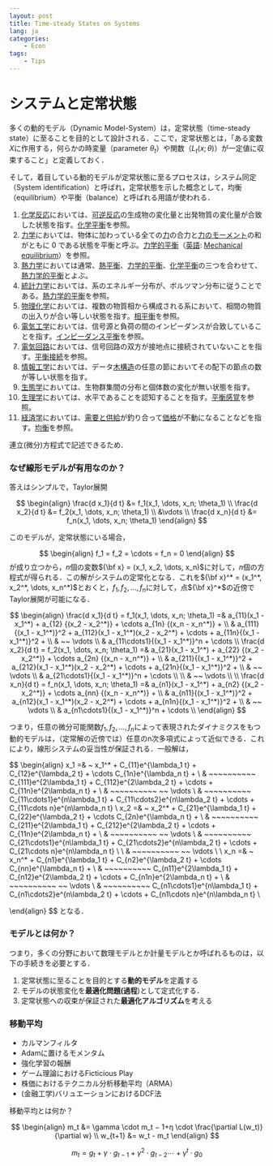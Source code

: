 ```yaml
---
layout: post
title: Time-steady States on Systems 
lang: ja
categories:
    - Econ
tags:
    - Tips
---
```






# システムと定常状態

多くの動的モデル（Dynamic Model-System）は，定常状態（time-steady state）に至ることを目的として設計される．ここで，定常状態とは，「ある変数$X$に作用する，何らかの時変量（parameter $\theta_t$）や関数（$L_t(x; \theta)$）が一定値に収束すること」と定義しておく．

そして，着目している動的モデルが定常状態に至るプロセスは，システム同定（System identification）と呼ばれ，定常状態を示した概念として，均衡（equilibrium）や平衡（balance）と呼ばれる用語が使われる．



1. [化学反応](https://ja.wikipedia.org/wiki/化学反応)においては、[可逆反応](https://ja.wikipedia.org/wiki/可逆反応)の生成物の変化量と出発物質の変化量が合致した状態を指す。[化学平衡](https://ja.wikipedia.org/wiki/化学平衡)を参照。
2. [力学](https://ja.wikipedia.org/wiki/力学)においては、物体に加わっている全ての[力](https://ja.wikipedia.org/wiki/力_(物理学))の合力と[力のモーメント](https://ja.wikipedia.org/wiki/力のモーメント)の和がともに 0 である状態を平衡と呼ぶ。[力学的平衡](https://ja.wikipedia.org/w/index.php?title=力学的平衡&action=edit&redlink=1)（[英語](https://ja.wikipedia.org/wiki/英語): [Mechanical equilibrium](https://en.wikipedia.org/wiki/Mechanical_equilibrium)）を参照。
3. [熱力学](https://ja.wikipedia.org/wiki/熱力学)においては通常、[熱平衡](https://ja.wikipedia.org/wiki/熱平衡)、[力学的平衡](https://ja.wikipedia.org/wiki/熱力学的平衡)、[化学平衡](https://ja.wikipedia.org/wiki/化学平衡)の三つを合わせて、[熱力学的平衡](https://ja.wikipedia.org/wiki/熱力学的平衡)とよぶ。
4. [統計力学](https://ja.wikipedia.org/wiki/統計力学)においては、系のエネルギー分布が、ボルツマン分布に従うことである。[熱力学的平衡](https://ja.wikipedia.org/wiki/熱力学的平衡)を参照。
5. [物理化学](https://ja.wikipedia.org/wiki/物理化学)においては、複数の物質相から構成される系において、相間の物質の出入りが合い等しい状態を指す。[相平衡](https://ja.wikipedia.org/wiki/相平衡)を参照。
6. [電気工学](https://ja.wikipedia.org/wiki/電気工学)においては、信号源と負荷の間のインピーダンスが合致していることを指す。[インピーダンス平衡](https://ja.wikipedia.org/wiki/インピーダンス平衡)を参照。
7. [電気回路](https://ja.wikipedia.org/wiki/電気回路)においては、信号回路の双方が接地点に接続されていないことを指す。[平衡接続](https://ja.wikipedia.org/wiki/平衡接続)を参照。
8. [情報工学](https://ja.wikipedia.org/wiki/情報工学)においては、データ[木構造](https://ja.wikipedia.org/wiki/木構造_(データ構造))の任意の節においてその配下の節点の数が等しい状態を指す。
9. [生態学](https://ja.wikipedia.org/wiki/生態学)においては、生物群集間の分布と個体数の変化が無い状態を指す。
10. [生理学](https://ja.wikipedia.org/wiki/生理学)においては、水平であることを認知することを指す。[平衡感覚](https://ja.wikipedia.org/wiki/平衡感覚)を参照。
11. [経済学](https://ja.wikipedia.org/wiki/経済学)においては、[需要と供給](https://ja.wikipedia.org/wiki/需要と供給)が釣り合って[価格](https://ja.wikipedia.org/wiki/価格)が不動になることなどを指す。[均衡](https://ja.wikipedia.org/wiki/均衡)を参照。



連立(微分)方程式で記述できるため．



### なぜ線形モデルが有用なのか？

答えはシンプルで，Taylor展開


$$
\begin{align}
\frac{d x_1}{d t} &= f_1(x_1, \dots, x_n; \theta_1) \\
\frac{d x_2}{d t} &= f_2(x_1, \dots, x_n; \theta_1) \\
&\vdots \\
\frac{d x_n}{d t} &= f_n(x_1, \dots, x_n; \theta_1) 
\end{align}
$$


このモデルが，定常状態にいる場合，


$$
\begin{align}
	f_1 = f_2 = \cdots = f_n = 0
\end{align}
$$
が成り立つから，$n$個の変数${\bf x} = (x_1, x_2, \dots, x_n)$に対して，$n$個の方程式が得られる．この解がシステムの定常化となる．これを${\bf x}^* = (x_1^*, x_2^*, \dots, x_n^*)$とおくと，$f_1, f_2, \dots, f_n$に対して，点${\bf x}^*$の近傍でTaylo​r展開が可能になる．


$$
\begin{align}
\frac{d x_1}{d t} 
= f_1(x_1, \dots, x_n; \theta_1) 
=& a_{11}(x_1 - x_1^*) + a_{12} {(x_2 - x_2^*)} + \cdots a_{1n} {(x_n - x_n^*)} + \\
& a_{111}{(x_1 - x_1^*)}^2 + a_{112}(x_1 - x_1^*)(x_2 - x_2^*) + \cdots + a_{11n}{(x_1 - x_1^*)}^2 + \\
& ~~ \vdots \\
& a_{11\cdots1}{(x_1 - x_1^*)}^n + \cdots \\
\frac{d x_2}{d t} 
= f_2(x_1, \dots, x_n; \theta_1) 
=& a_{21}(x_1 - x_1^*) + a_{22} {(x_2 - x_2^*)} + \cdots a_{2n} {(x_n - x_n^*)} + \\
& a_{211}{(x_1 - x_1^*)}^2 + a_{212}(x_1 - x_1^*)(x_2 - x_2^*) + \cdots + a_{21n}{(x_1 - x_1^*)}^2 + \\
& ~~ \vdots \\
& a_{21\cdots1}{(x_1 - x_1^*)}^n + \cdots \\ \\
& ~~ \vdots \\ \\
\frac{d x_n}{d t} 
= f_n(x_1, \dots, x_n; \theta_1) 
=& a_{n1}(x_1 - x_1^*) + a_{n2} {(x_2 - x_2^*)} + \cdots a_{nn} {(x_n - x_n^*)} + \\
& a_{n11}{(x_1 - x_1^*)}^2 + a_{n12}(x_1 - x_1^*)(x_2 - x_2^*) + \cdots + a_{n1n}{(x_1 - x_1^*)}^2 + \\
& ~~ \vdots \\
& a_{n1\cdots1}{(x_1 - x_1^*)}^n + \cdots \\
\end{align}
$$


つまり，任意の微分可能関数$f_1, f_2, \dots, f_n$によって表現されたダイナミクスをもつ動的モデルは，（定常解の近傍では）任意のn次多項式によって近似できる．これにより，線形システムの妥当性が保証される．一般解は，


$$
\begin{align}
x_1 
=& ~ x_1^*  + C_{11}e^{\lambda_1 t} + C_{12}e^{\lambda_2 t} + \cdots C_{1n}e^{\lambda_n t} + \\
 & ~~~~~~~~~~ C_{111}e^{2\lambda_1 t} + C_{112}e^{2\lambda_2 t} + \cdots + C_{11n}e^{2\lambda_n t} + \\
 & ~~~~~~~~~~ ~~ \vdots \\
  & ~~~~~~~~~~ C_{11\cdots1}e^{n\lambda_1 t} + C_{11\cdots2}e^{n\lambda_2 t} + \cdots + C_{11\cdots n}e^{n\lambda_n t} \\
x_2
=& ~ x_2^*  + C_{21}e^{\lambda_1 t} + C_{22}e^{\lambda_2 t} + \cdots C_{2n}e^{\lambda_n t} + \\
 & ~~~~~~~~~~ C_{211}e^{2\lambda_1 t} + C_{212}e^{2\lambda_2 t} + \cdots + C_{11n}e^{2\lambda_n t} + \\
 & ~~~~~~~~~~ ~~ \vdots \\
  & ~~~~~~~~~~ C_{21\cdots1}e^{n\lambda_1 t} + C_{21\cdots2}e^{n\lambda_2 t} + \cdots + C_{21\cdots n}e^{n\lambda_n t} \\ \\
& ~~~~~~~~~~ ~~ \vdots
\\ \\
x_n
=& ~ x_n^*  + C_{n1}e^{\lambda_1 t} + C_{n2}e^{\lambda_2 t} + \cdots C_{nn}e^{\lambda_n t} + \\
 & ~~~~~~~~~~ C_{n11}e^{2\lambda_1 t} + C_{n12}e^{2\lambda_2 t} + \cdots + C_{n1n}e^{2\lambda_n t} + \\
 & ~~~~~~~~~~ ~~ \vdots \\
  & ~~~~~~~~~~ C_{n1\cdots1}e^{n\lambda_1 t} + C_{n1\cdots2}e^{n\lambda_2 t} + \cdots + C_{n1\cdots n}e^{n\lambda_n t} \\


\end{align}
$$
となる．







### モデルとは何か？

つまり，多くの分野において数理モデルとか計量モデルとか呼ばれるものは，以下の手続きを必要とする．



1. 定常状態に至ることを目的とする**動的モデル**を定義する
2. モデルの状態変化を**最適化問題(過程**)として定式化する．
3. 定常状態への収束が保証された**最適化アルゴリズム**を考える



### 移動平均



- カルマンフィルタ
- Adamに置けるモメンタム
- 強化学習の報酬
- ゲーム理論におけるFicticious Play
- 株価におけるテクニカル分析移動平均（ARMA）
- (金融工学)バリュエーションにおけるDCF法







移動平均とは何か？




$$
\begin{align}
m_t &= \gamma \cdot m_t − 1+η \cdot \frac{\partial L(w_t)}{\partial w} \\
w_{t+1} &= w_t - m_t
\end{align}
$$



$$
m_t = g_t + \gamma \cdot g_{t-1} + \gamma^2 \cdot g_{t-2} \cdots + \gamma^t \cdot g_{0}
$$















